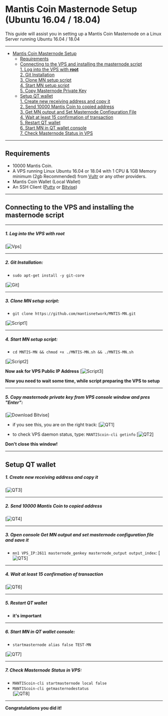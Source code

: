 # Mantis Coin Masternode Setup (Ubuntu 16.04 / 18.04)
This guide will assist you in setting up a Mantis Coin Masternode on a Linux Server running Ubuntu 16.04 / 18.04


***
- [Mantis Coin Masternode Setup](#mantis-coin-masternode-setup)  
  	* [Requirements](#requirements) 
  * [Connecting to the VPS and installing the masternode script](#Connecting-to-the-VPS-and-installing-the-masternode-script)  
         [1. Log into the VPS with **root**](#1-log-into-the-vps-with-root)  
         [2. Git Installation](#2-git-installation)  
         [3. Clone MN setup script](#3-clone-mn-setup-script)  
         [4. Start MN setup script](#4-start-mn-setup-script)  
         [5. Copy Masternode Private Key](#5-copy-masternode-private-key-from-vps-console-window-and-pres-enter)
  * [Setup QT wallet](#setup-qt-wallet)  
         [1. Create new receiving address and copy it](#1-create-new-receiving-address-and-copy-it)  
	 [2. Send 10000 Mantis Coin to copied address](#2-send-10000-mantis-coin-to-copied-address)  
	 [3. Get MN output and Set Masternode Configuration File](#3-open-console-get-mn-output-and-set-masternode-configuration-file-and-save-it)  
	 [4. Wait at least 15 confirmation of transaction](#4-wait-at-least-15-confirmation-of-transaction)  
         [5. Restart QT wallet](#5-restart-qt-wallet)  
         [6. Start MN in QT wallet console](#6-start-mn-in-qt-wallet-console)  
	 [7. Check Masternode Status in VPS](#7-check-masternode-status-in-vps)  

***
## Requirements
- 10000 Mantis Coin.
- A VPS running Linux Ubuntu 16.04 or 18.04 with 1 CPU & 1GB Memory minimum (2gb Recommended) from [Vultr](https://www.vultr.com/?ref=8622028) or any other providers.
- Mantis Coin Wallet (Local Wallet)
- An SSH Client (<a href="https://www.putty.org/" target="_blank">Putty</a> or <a href="https://dl.bitvise.com/BvSshClient-Inst.exe" target="_blank">Bitvise</a>)

***
## Connecting to the VPS and installing the masternode script
***
##### 1. Log into the VPS with **root**  
[![Vps](https://raw.githubusercontent.com/mantisnetwork/MNTIS-MN/master/assets/1.png)]
***
##### 2. Git Installation:  
- ```sudo apt-get install -y git-core```  

[![Git](https://raw.githubusercontent.com/mantisnetwork/MNTIS-MN/master/assets/2.png)]
***
##### 3. Clone MN setup script: 
- ```git clone https://github.com/mantisnetwork/MNTIS-MN.git```  

[![Script1](https://raw.githubusercontent.com/mantisnetwork/MNTIS-MN/master/assets/3.png)] 
***
##### 4. Start MN setup script: 
- ```cd MNTIS-MN && chmod +x ./MNTIS-MN.sh && ./MNTIS-MN.sh```  
   
[![Script2](https://raw.githubusercontent.com/mantisnetwork/MNTIS-MN/master/assets/4.png)]  

**Now ask for VPS Public IP Address** 
[![Script3](https://raw.githubusercontent.com/mantisnetwork/MNTIS-MN/master/assets/5.png)]

**Now you need to wait some time, while script preparing the VPS to setup**  
***
##### 5. Copy masternode private key from VPS console window and pres "Enter":
[![Download Bitvise](https://raw.githubusercontent.com/mantisnetwork/MNTIS-MN/master/assets/6.png)] 

- if you see this, you are on the right track:
[![QT1](https://raw.githubusercontent.com/mantisnetwork/MNTIS-MN/master/assets/7.png)]

- to check VPS daemon status, type: ```MANTIScoin-cli getinfo```
[![QT2](https://raw.githubusercontent.com/mantisnetwork/MNTIS-MN/master/assets/8.png)]

**Don't close this window!** 
***		

## Setup QT wallet
##### 1. Create new receiving address and copy it
[![QT3](https://raw.githubusercontent.com/mantisnetwork/MNTIS-MN/master/assets/9.png)] 

***
##### 2. Send 10000 Mantis Coin to copied address
[![QT4](https://raw.githubusercontent.com/mantisnetwork/MNTIS-MN/master/assets/10.png)]
***
##### 3. Open console Get MN output and set masternode configuration file and save it
- ```mn1 VPS_IP:2611 masternode_genkey masternode_output output_index```:
[![QT5](https://raw.githubusercontent.com/mantisnetwork/MNTIS-MN/master/assets/11.png)]
***
##### 4. Wait at least 15 confirmation of transaction
[![QT6](https://raw.githubusercontent.com/mantisnetwork/MNTIS-MN/master/assets/12.png)]
***
##### 5. Restart QT wallet  
- **it's important**
***
##### 6. Start MN in QT wallet console:
- ```startmasternode alias false TEST-MN```

[![QT7](https://raw.githubusercontent.com/mantisnetwork/MNTIS-MN/master/assets/13.png)]
***
##### 7. Check Masternode Status in VPS:
- ```MANTIScoin-cli startmasternode local false``` 
- ```MANTIScoin-cli getmasternodestatus```  
[![QT8](https://raw.githubusercontent.com/mantisnetwork/MNTIS-MN/master/assets/14.png)]  
***
**Сongratulations you did it!**